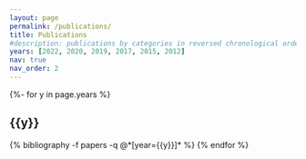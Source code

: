 ```yaml
---
layout: page
permalink: /publications/
title: Publications
#description: publications by categories in reversed chronological order. generated by jekyll-scholar.
years: [2022, 2020, 2019, 2017, 2015, 2012]
nav: true
nav_order: 2
---
```

<!-- _pages/publications.md -->
<div class="publications">

{%- for y in page.years %}
  <h2 class="year">{{y}}</h2>
  {% bibliography -f papers -q @*[year={{y}}]* %}
{% endfor %}

</div>
